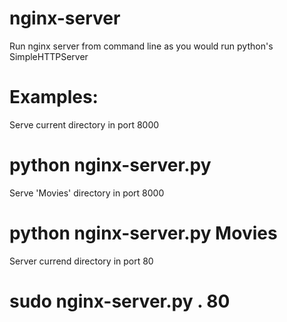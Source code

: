 nginx-server
============

Run nginx server from command line as you would run python's SimpleHTTPServer


Examples:
=======

Serve current directory in port 8000
# python nginx-server.py

Serve 'Movies' directory in port 8000
# python nginx-server.py Movies

Server currend directory in port 80
# sudo nginx-server.py . 80
